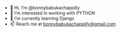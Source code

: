 - 👋 Hi, I’m @bonnybabukachappilly
- 👀 I’m interested in working with *PYTHON*
- 🌱 I’m currently learning Django
- 📫 Reach me at bonnybabukachappilly@gmail.com

<!---
bonnybabukachappilly/bonnybabukachappilly is a ✨ special ✨ repository because its `README.md` (this file) appears on your GitHub profile.
You can click the Preview link to take a look at your changes.
--->
